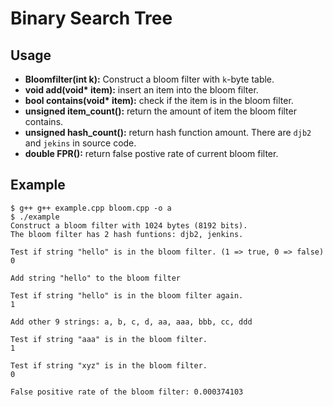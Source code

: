 # Binary Search Tree

## Usage

- **Bloomfilter(int k):** Construct a bloom filter with `k`-byte table.
- **void add(void\* item):** insert an item into the bloom filter.
- **bool contains(void\* item):** check if the item is in the bloom filter.
- **unsigned item_count():** return the amount of item the bloom filter contains.
- **unsigned hash_count():** return hash function amount. There are `djb2` and `jekins` in source code.
- **double FPR():** return false postive rate of current bloom filter. 

## Example

```
$ g++ g++ example.cpp bloom.cpp -o a
$ ./example
Construct a bloom filter with 1024 bytes (8192 bits).
The bloom filter has 2 hash funtions: djb2, jenkins.

Test if string "hello" is in the bloom filter. (1 => true, 0 => false)
0

Add string "hello" to the bloom filter

Test if string "hello" is in the bloom filter again.
1

Add other 9 strings: a, b, c, d, aa, aaa, bbb, cc, ddd

Test if string "aaa" is in the bloom filter.
1

Test if string "xyz" is in the bloom filter.
0

False positive rate of the bloom filter: 0.000374103
```